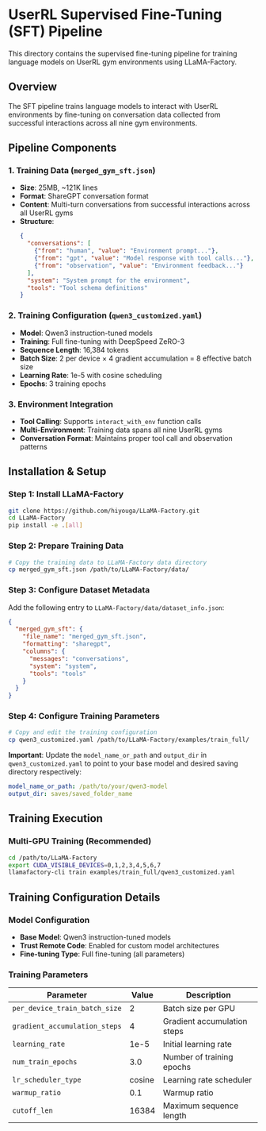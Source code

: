 # UserRL Supervised Fine-Tuning (SFT) Pipeline

This directory contains the supervised fine-tuning pipeline for training language models on UserRL gym environments using LLaMA-Factory.

## Overview

The SFT pipeline trains language models to interact with UserRL environments by fine-tuning on conversation data collected from successful interactions across all nine gym environments.

## Pipeline Components

### 1. Training Data (`merged_gym_sft.json`)
- **Size**: 25MB, ~121K lines
- **Format**: ShareGPT conversation format
- **Content**: Multi-turn conversations from successful interactions across all UserRL gyms
- **Structure**: 
  ```json
  {
    "conversations": [
      {"from": "human", "value": "Environment prompt..."},
      {"from": "gpt", "value": "Model response with tool calls..."},
      {"from": "observation", "value": "Environment feedback..."}
    ],
    "system": "System prompt for the environment",
    "tools": "Tool schema definitions"
  }
  ```

### 2. Training Configuration (`qwen3_customized.yaml`)
- **Model**: Qwen3 instruction-tuned models
- **Training**: Full fine-tuning with DeepSpeed ZeRO-3
- **Sequence Length**: 16,384 tokens
- **Batch Size**: 2 per device × 4 gradient accumulation = 8 effective batch size
- **Learning Rate**: 1e-5 with cosine scheduling
- **Epochs**: 3 training epochs

### 3. Environment Integration
- **Tool Calling**: Supports `interact_with_env` function calls
- **Multi-Environment**: Training data spans all nine UserRL gyms
- **Conversation Format**: Maintains proper tool call and observation patterns

## Installation & Setup

### Step 1: Install LLaMA-Factory
```bash
git clone https://github.com/hiyouga/LLaMA-Factory.git
cd LLaMA-Factory
pip install -e .[all]
```

### Step 2: Prepare Training Data
```bash
# Copy the training data to LLaMA-Factory data directory
cp merged_gym_sft.json /path/to/LLaMA-Factory/data/
```

### Step 3: Configure Dataset Metadata
Add the following entry to `LLaMA-Factory/data/dataset_info.json`:

```json
{
  "merged_gym_sft": {
    "file_name": "merged_gym_sft.json",
    "formatting": "sharegpt",
    "columns": {
      "messages": "conversations",
      "system": "system",
      "tools": "tools"
    }
  }
}
```

### Step 4: Configure Training Parameters
```bash
# Copy and edit the training configuration
cp qwen3_customized.yaml /path/to/LLaMA-Factory/examples/train_full/
```

**Important**: Update the `model_name_or_path` and `output_dir` in `qwen3_customized.yaml` to point to your base model and desired saving directory respectively:
```yaml
model_name_or_path: /path/to/your/qwen3-model
output_dir: saves/saved_folder_name
```

## Training Execution

### Multi-GPU Training (Recommended)
```bash
cd /path/to/LLaMA-Factory
export CUDA_VISIBLE_DEVICES=0,1,2,3,4,5,6,7
llamafactory-cli train examples/train_full/qwen3_customized.yaml
```

## Training Configuration Details

### Model Configuration
- **Base Model**: Qwen3 instruction-tuned models
- **Trust Remote Code**: Enabled for custom model architectures
- **Fine-tuning Type**: Full fine-tuning (all parameters)

### Training Parameters
| Parameter | Value | Description |
|-----------|-------|-------------|
| `per_device_train_batch_size` | 2 | Batch size per GPU |
| `gradient_accumulation_steps` | 4 | Gradient accumulation steps |
| `learning_rate` | 1e-5 | Initial learning rate |
| `num_train_epochs` | 3.0 | Number of training epochs |
| `lr_scheduler_type` | cosine | Learning rate scheduler |
| `warmup_ratio` | 0.1 | Warmup ratio |
| `cutoff_len` | 16384 | Maximum sequence length |
